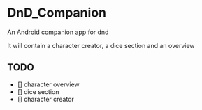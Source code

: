 # DnD_Companion
An Android companion app for dnd

It will contain a character creator, a dice section and an overview

## TODO
- [] character overview
- [] dice section
- [] character creator
